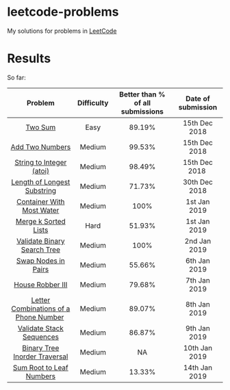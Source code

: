# leetcode-problems

My solutions for problems in [LeetCode](https://leetcode.com/problemset/all/)

# Results

So far:

| Problem | Difficulty | Better than % of all submissions | Date of submission |
|:-:|:-:|:-:|:-:|
| [Two Sum](easy/two-sum) | Easy | 89.19% | 15th Dec 2018 |
| [Add Two Numbers](medium/add-two-numbers) | Medium | 99.53% | 15th Dec 2018 |
| [String to Integer (atoi)](medium/string-to-integer-atoi) | Medium | 98.49% | 15th Dec 2018 |
| [Length of Longest Substring](medium/length-of-longest-substring) | Medium | 71.73% | 30th Dec 2018 |
| [Container With Most Water](medium/container-with-most-water) | Medium | 100% | 1st Jan 2019 |
| [Merge k Sorted Lists](hard/merge-k-sorted-lists) | Hard | 51.93% | 1st Jan 2019 |
| [Validate Binary Search Tree](medium/validate-binary-search-tree) | Medium | 100% | 2nd Jan 2019 |
| [Swap Nodes in Pairs](medium/swap-nodes-in-pairs) | Medium | 55.66% | 6th Jan 2019 |
| [House Robber III](medium/house-robber-iii) | Medium | 79.68% | 7th Jan 2019 |
| [Letter Combinations of a Phone Number](medium/letter-combinations-of-a-phone-number) | Medium | 89.07% | 8th Jan 2019 |
| [Validate Stack Sequences](medium/validate-stack-sequences) | Medium | 86.87% | 9th Jan 2019 |
| [Binary Tree Inorder Traversal](medium/binary-tree-inorder-traversal) | Medium | NA | 10th Jan 2019 |
| [Sum Root to Leaf Numbers](medium/sum-root-to-leaf-numbers) | Medium | 13.33% | 14th Jan 2019 |

